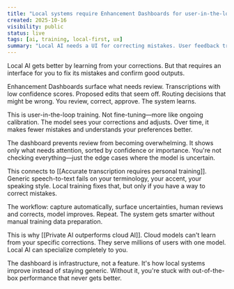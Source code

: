 ```yaml
---
title: "Local systems require Enhancement Dashboards for user-in-the-loop model training"
created: 2025-10-16
visibility: public
status: live
tags: [ai, training, local-first, ux]
summary: "Local AI needs a UI for correcting mistakes. User feedback trains the model. The dashboard shows what needs review."
---
```


Local AI gets better by learning from your corrections. But that requires an interface for you to fix its mistakes and confirm good outputs.

Enhancement Dashboards surface what needs review. Transcriptions with low confidence scores. Proposed edits that seem off. Routing decisions that might be wrong. You review, correct, approve. The system learns.

This is user-in-the-loop training. Not fine-tuning—more like ongoing calibration. The model sees your corrections and adjusts. Over time, it makes fewer mistakes and understands your preferences better.

The dashboard prevents review from becoming overwhelming. It shows only what needs attention, sorted by confidence or importance. You're not checking everything—just the edge cases where the model is uncertain.

This connects to [[Accurate transcription requires personal training]]. Generic speech-to-text fails on your terminology, your accent, your speaking style. Local training fixes that, but only if you have a way to correct mistakes.

The workflow: capture automatically, surface uncertainties, human reviews and corrects, model improves. Repeat. The system gets smarter without manual training data preparation.

This is why [[Private AI outperforms cloud AI]]. Cloud models can't learn from your specific corrections. They serve millions of users with one model. Local AI can specialize completely to you.

The dashboard is infrastructure, not a feature. It's how local systems improve instead of staying generic. Without it, you're stuck with out-of-the-box performance that never gets better.
